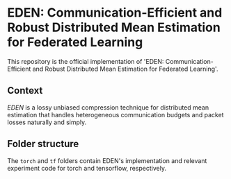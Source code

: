 # EDEN: Communication-Efficient and Robust Distributed Mean Estimation for Federated Learning

This repository is the official implementation of 'EDEN: Communication-Efficient and Robust Distributed Mean Estimation for Federated Learning'.


## Context

*EDEN* is a lossy unbiased compression technique for distributed mean estimation that handles heterogeneous communication budgets and packet losses naturally and simply.

## Folder structure 

The `torch` and `tf` folders contain EDEN's implementation and relevant experiment code for torch and tensorflow, respectively.  
